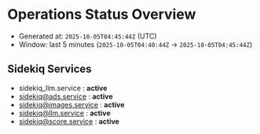 # Operations Status Overview

- Generated at: `2025-10-05T04:45:44Z` (UTC)
- Window: last 5 minutes (`2025-10-05T04:40:44Z` → `2025-10-05T04:45:44Z`)

## Sidekiq Services
- sidekiq_llm.service : **active**
- sidekiq@ads.service : **active**
- sidekiq@images.service : **active**
- sidekiq@llm.service : **active**
- sidekiq@score.service : **active**

